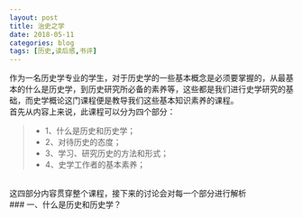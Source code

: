 ```yaml
---
layout: post
title: 治史之学
date: 2018-05-11
categories: blog
tags: [历史,读后感,书评]
---
```

作为一名历史学专业的学生，对于历史学的一些基本概念是必须要掌握的，从最基本的什么是历史学，到历史研究所必备的素养等，这些都是我们进行史学研究的基础，而史学概论这门课程便是教导我们这些基本知识素养的课程。<br>
首先从内容上来说，此课程可以分为四个部分：<br>
>* 1、什么是历史和历史学；
>* 2、对待历史的态度；
>* 3、学习、研究历史的方法和形式；
>* 4、史学工作者的基本素养；<br>
<br>
这四部分内容贯穿整个课程，接下来的讨论会对每一个部分进行解析<br>
### 一、什么是历史和历史学？